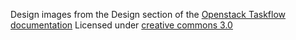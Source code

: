 Design images from the Design section of the [Openstack Taskflow documentation](https://wiki.openstack.org/wiki/TaskFlow#Design)
Licensed under [creative commons 3.0](https://creativecommons.org/licenses/by/3.0/legalcode)

